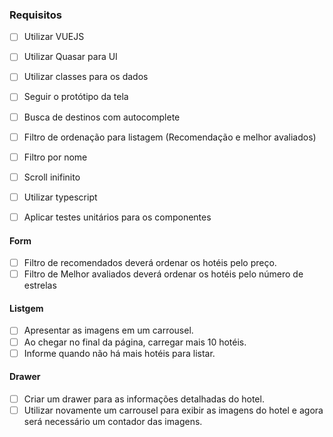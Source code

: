 ### Requisitos

- [ ] Utilizar VUEJS
- [ ] Utilizar Quasar para UI
- [ ] Utilizar classes para os dados
- [ ] Seguir o protótipo da tela
- [ ] Busca de destinos com autocomplete
- [ ] Filtro de ordenação para listagem (Recomendação e melhor avaliados)
- [ ] Filtro por nome
- [ ] Scroll inifinito

- [ ] Utilizar typescript
- [ ] Aplicar testes unitários para os componentes

#### Form

- [ ] Filtro de recomendados deverá ordenar os hotéis pelo preço.
- [ ] Filtro de Melhor avaliados deverá ordenar os hotéis pelo número de estrelas

#### Listgem

- [ ] Apresentar as imagens em um carrousel.
- [ ] Ao chegar no final da página, carregar mais 10 hotéis.
- [ ] Informe quando não há mais hotéis para listar.

#### Drawer

- [ ] Criar um drawer para as informações detalhadas do hotel.
- [ ] Utilizar novamente um carrousel para exibir as imagens do hotel e agora será necessário um contador das imagens.
